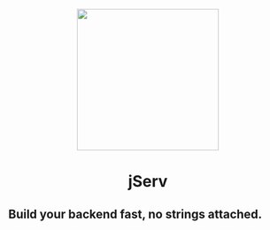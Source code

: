 <p align="center">
    <img src="Media/icon.png" width="256px" height="256px">
</p>

<h1 align="center">
    jServ
</h1>

<p align="center">
    <div class="postman-run-button"
    data-postman-action="collection/import"
    data-postman-var-1="289f0bfba5cf1a9572c7"></div>
    <script type="text/javascript">
        (function (p,o,s,t,m,a,n) {
            !p[s] && (p[s] = function () { (p[t] || (p[t] = [])).push(arguments); });
            !o.getElementById(s+t) && o.getElementsByTagName("head")[0].appendChild((
            (n = o.createElement("script")),
            (n.id = s+t), (n.async = 1), (n.src = m), n
            ));
        }(window, document, "_pm", "PostmanRunObject", "https://run.pstmn.io/button.js"));
    </script>
    
</p>

<div align="center">

    

</div>
<p align="center">
    <h2>Build your backend fast, no strings attached.</h2>
</p>

<div id="body" align="center">
    
    
</div>
